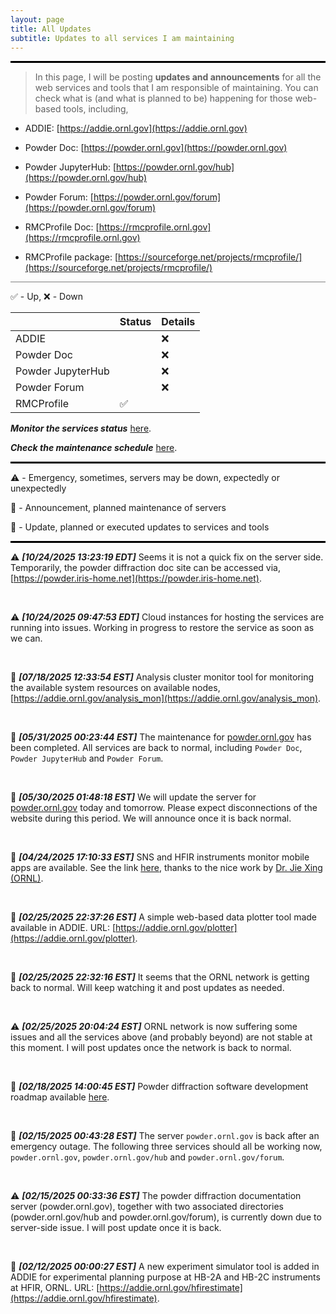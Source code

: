 ```yaml
---
layout: page
title: All Updates
subtitle: Updates to all services I am maintaining
---
```


<style>
    .thick-line {
        border: 0;
        height: 3px; /* Adjust the thickness of the line here */
        background-color: black; /* Change the color of the line if needed */
    }
    .thick-line1 {
        border: 0;
        height: 1px; /* Adjust the thickness of the line here */
        background-color: grey; /* Change the color of the line if needed */
    }
</style>

<hr class="thick-line">

> In this page, I will be posting **updates and announcements** for all the web services and tools that I am responsible of maintaining. You can check what is (and what is planned to be) happening for those web-based tools, including,

- ADDIE: [https://addie.ornl.gov](https://addie.ornl.gov)

- Powder Doc: [https://powder.ornl.gov](https://powder.ornl.gov)

- Powder JupyterHub: [https://powder.ornl.gov/hub](https://powder.ornl.gov/hub)

- Powder Forum: [https://powder.ornl.gov/forum](https://powder.ornl.gov/forum)

- RMCProfile Doc: [https://rmcprofile.ornl.gov](https://rmcprofile.ornl.gov)

- RMCProfile package: [https://sourceforge.net/projects/rmcprofile/](https://sourceforge.net/projects/rmcprofile/)

<hr class="thick-line1">

✅ - Up, ❌ - Down

|                   | Status | Details |
|-------------------|--------|---------|
| ADDIE             |       | ❌        |
| Powder Doc        |       | ❌        |
| Powder JupyterHub |       | ❌        |
| Powder Forum      |       | ❌        |
| RMCProfile        | ✅      |         |

***Monitor the services status*** <a href="https://uptime.ornl.gov/status/resources" target="_blank">here</a>.

***Check the maintenance schedule*** <a href="https://powder.ornl.gov/forum/calendar.php" target="_blank">here</a>.

<hr class="thick-line">

⚠️ - Emergency, sometimes, servers may be down, expectedly or unexpectedly

📢 - Announcement, planned maintenance of servers

📝 - Update, planned or executed updates to services and tools

<hr class="thick-line">

⚠️ ***[10/24/2025 13:23:19 EDT]*** Seems it is not a quick fix on the server side. Temporarily, the powder diffraction doc site can be accessed via, [https://powder.iris-home.net](https://powder.iris-home.net).

<br>

⚠️ ***[10/24/2025 09:47:53 EDT]*** Cloud instances for hosting the services are running into issues. Working in progress to restore the service as soon as we can.

<br>

📝 ***[07/18/2025 12:33:54 EST]*** Analysis cluster monitor tool for monitoring the available system resources on available nodes, [https://addie.ornl.gov/analysis_mon](https://addie.ornl.gov/analysis_mon).

<br>

📢 ***[05/31/2025 00:23:44 EST]*** The maintenance for [powder.ornl.gov](https://powder.ornl.gov) has been completed. All services are back to normal, including `Powder Doc`, `Powder JupyterHub` and `Powder Forum`.

<br>

📢 ***[05/30/2025 01:48:18 EST]*** We will update the server for [powder.ornl.gov](https://powder.ornl.gov) today and tomorrow. Please expect disconnections of the website during this period. We will announce once it is back normal.

<br>

📝 ***[04/24/2025 17:10:33 EST]*** SNS and HFIR instruments monitor mobile apps are available. See the link [here](https://powder.ornl.gov/collections/mobile_apps.html), thanks to the nice work by [Dr. Jie Xing (ORNL)](https://www.ornl.gov/staff-profile/jie-xing).

<br>

📝 ***[02/25/2025 22:37:26 EST]*** A simple web-based data plotter tool made available in ADDIE. URL: [https://addie.ornl.gov/plotter](https://addie.ornl.gov/plotter).

<br>

📝 ***[02/25/2025 22:32:16 EST]*** It seems that the ORNL network is getting back to normal. Will keep watching it and post updates as needed.

<br>

⚠️ ***[02/25/2025 20:04:24 EST]*** ORNL network is now suffering some issues and all the services above (and probably beyond) are not stable at this moment. I will post updates once the network is back to normal.

<br>

📝 ***[02/18/2025 14:00:45 EST]*** Powder diffraction software development roadmap available [here](https://powder.ornl.gov/work_items/roadmap.html).

<br>

📝 ***[02/15/2025 00:43:28 EST]*** The server `powder.ornl.gov` is back after an emergency outage. The following three services should all be working now, `powder.ornl.gov`, `powder.ornl.gov/hub` and `powder.ornl.gov/forum`.

<br>

⚠️ ***[02/15/2025 00:33:36 EST]*** The powder diffraction documentation server (powder.ornl.gov), together with two associated directories (powder.ornl.gov/hub and powder.ornl.gov/forum), is currently down due to server-side issue. I will post update once it is back.

<br>

📝 ***[02/12/2025 00:00:27 EST]*** A new experiment simulator tool is added in ADDIE for experimental planning purpose at HB-2A and HB-2C instruments at HFIR, ORNL. URL: [https://addie.ornl.gov/hfirestimate](https://addie.ornl.gov/hfirestimate).
